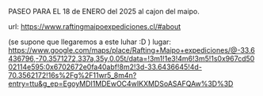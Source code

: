 PASEO PARA EL 18 de ENERO del 2025 al cajon del maipo.

url: https://www.raftingmaipoexpediciones.cl/#about

(se supone que llegaremos a este luhar :D )
lugar:  https://www.google.com/maps/place/Rafting+Maipo+expediciones/@-33.6436796,-70.3571272,337a,35y,0.05t/data=!3m1!1e3!4m6!3m5!1s0x967cd5002114e595:0x6702672e0fa40abf!8m2!3d-33.6436645!4d-70.3562172!16s%2Fg%2F11wr5_8m4n?entry=ttu&g_ep=EgoyMDI1MDEwOC4wIKXMDSoASAFQAw%3D%3D